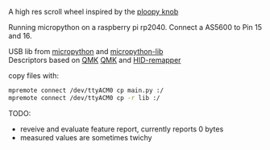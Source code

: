 A high res scroll wheel inspired by the [ploopy knob](https://github.com/ploopyco/knob)

Running micropython on a raspberry pi rp2040.
Connect a AS5600 to Pin 15 and 16.

USB lib from [micropython](https://docs.micropython.org/en/latest/library/machine.USBDevice.html) and [micropython-lib](https://github.com/micropython/micropython-lib/tree/master/micropython/usb) \
Descriptors based on [QMK](https://github.com/qmk/qmk_firmware/pull/24423/files#diff-9b81bdb526b5a64af607df29089326f9467bc3f12068661b20bc44bb6709d2f7R168) [QMK](https://github.com/eynsai/qmk_firmware/blob/b3a44e8e99787942e5d2f921ef449040ce3c9c4b/tmk_core/protocol/vusb/vusb.c) and [HID-remapper](https://github.com/jfedor2/hid-remapper/blob/master/firmware/src/our_descriptor.cc#L82)

copy files with:
``` bash
mpremote connect /dev/ttyACM0 cp main.py :/
mpremote connect /dev/ttyACM0 cp -r lib :/
```

TODO:
- reveive and evaluate feature report, currently reports 0 bytes
- measured values are sometimes twichy
